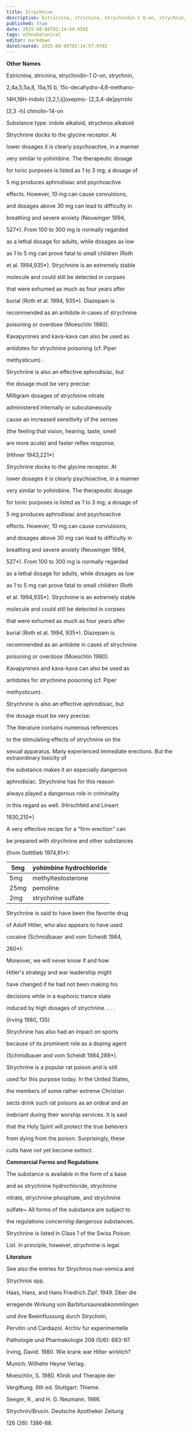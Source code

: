 ```yaml
---
title: Strychnine
description: Estricnina, stricnina, strychnidin-1 O-on, strychnin,
published: true
date: 2025-08-08T02:14:59.658Z
tags: ethnobotanical
editor: markdown
dateCreated: 2025-08-08T02:14:57.670Z
---
```


**Other Names**

Estricnina, stricnina, strychnidin-1 O-on, strychnin,

2,4a,5,5a,8, 15a,15 b, 15c-decahydro-4,6-methano-

14H,16H-indolo [3,2,1,ij]oxepino- [2,3,4-de]pyrrolo

[2,3 -h] chinolin-14-on

Substance type: indole alkaloid, strychnos alkaloid

Strychnine docks to the glycine receptor. At

lower dosages it is clearly psychoactive, in a manner

very similar to yohimbine. The therapeutic dosage

for tonic purposes is listed as 1 to 3 mg; a dosage of

5 mg produces aphrodisiac and psychoactive

effects. However, 10 mg can cause convulsions,

and dosages above 30 mg can lead to difficulty in

breathing and severe anxiety (Neuwinger 1994,

527*). From 100 to 300 mg is normally regarded

as a lethal dosage for adults, while dosages as low

as 1 to 5 mg can prove fatal to small children (Roth

et al. 1994,935*). Strychnine is an extremely stable

molecule and could still be detected in corpses

that were exhumed as much as four years after

burial (Roth et al. 1994, 935*). Diazepam is

recommended as an antidote in cases of strychnine

poisoning or overdose (Moeschlin 1980).

Kavapyrones and kava-kava can also be used as

antidotes for strychnine poisoning (cf. Piper

methysticum) .

Strychnine is also an effective aphrodisiac, but

the dosage must be very precise:

Milligram dosages of strychnine nitrate

administered internally or subcutaneously

cause an increased sensitivity of the senses

(the feeling that vision, hearing, taste, smell

are more acute) and faster reflex response.

(Hihner 1943,221*)

Strychnine docks to the glycine receptor. At

lower dosages it is clearly psychoactive, in a manner

very similar to yohimbine. The therapeutic dosage

for tonic purposes is listed as 1 to 3 mg; a dosage of

5 mg produces aphrodisiac and psychoactive

effects. However, 10 mg can cause convulsions,

and dosages above 30 mg can lead to difficulty in

breathing and severe anxiety (Neuwinger 1994,

527*). From 100 to 300 mg is normally regarded

as a lethal dosage for adults, while dosages as low

as 1 to 5 mg can prove fatal to small children (Roth

et al. 1994,935*). Strychnine is an extremely stable

molecule and could still be detected in corpses

that were exhumed as much as four years after

burial (Roth et al. 1994, 935*). Diazepam is

recommended as an antidote in cases of strychnine

poisoning or overdose (Moeschlin 1980).

Kavapyrones and kava-kava can also be used as

antidotes for strychnine poisoning (cf. Piper

methysticum) .

Strychnine is also an effective aphrodisiac, but

the dosage must be very precise:

The literature contains numerous references

to the stimulating effects of strychnine on the

sexual apparatus. Many experienced immediate erections. But the extraordinary toxicity of

the substance makes it an especially dangerous

aphrodisiac. Strychnine has for this reason

always played a dangerous role in criminality

in this regard as well. (Hirschfeld and Linsert

1930,210*)

A very effective recipe for a "firm erection" can

be prepared with strychnine and other substances

(from Gotttlieb 1974,81*):

| 5mg | yohimbine hydrochloride |
|-----|-------------------------|
| 5mg | methyltestosterone |
| 25mg | pemoline |
| 2mg | strychnine sulfate |

Strychnine is said to have been the favorite drug

of Adolf Hitler, who also appears to have used

cocaine (Schmidbauer and vom Scheidt 1984,

260*):

Moreover, we will never know if and how

Hitler's strategy and war leadership might

have changed if he had not been making his

decisions while in a euphoric trance state

induced by high dosages of strychnine. . . .

(Irving 1980, 135)

Strychnine has also had an impact on sports

because of its prominent role as a doping agent

(Schmidbauer and vom Scheidt 1984,289*).

Strychnine is a popular rat poison and is still

used for this purpose today. In the United States,

the members of some rather extreme Christian

sects drink such rat poisons as an ordeal and an

inebriant during their worship services. It is said

that the Holy Spirit will protect the true believers

from dying from the poison. Surprisingly, these

cults have not yet become extinct.

**Commercial Forms and Regulations**

The substance is available in the form of a base

and as strychnine hydrochloride, strychnine

nitrate, strychnine phosphate, and strychnine

sulfate~ All forms of the substance are subject to

the regulations concerning dangerous substances.

Strychnine is listed in Class 1 of the Swiss Poison

List. In principle, however, strychnine is legal.

**Literature**

See also the entries for Strychnos nux-vomica and

Strychnos spp.

Haas, Hans, and Hans Friedrich Zipf. 1949. Dber die

erregende Wirkung von Barbitursaureabkommlingen

und ihre Beeinflussung durch Strychnin,

Pervitin und Cardiazol. Archiv fur experimentelle

Pathologie und Pharmakologie 206 (5/6): 683-97.

Irving, David. 1980. Wie krank war Hitler wirklich?

Munich: Wilhelm Heyne Verlag.

Moeschlin, S. 1980. Klinik und Therapie der

Vergiftung. 6th ed. Stuttgart: Thieme.

Seeger, R., and H. G. Neumann. 1986.

Strychnin/Brucin. Deutsche Apotheker Zeitung

126 (26): 1386-88.